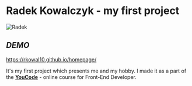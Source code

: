 # Radek Kowalczyk - my first project
![Radek](images/Marta&Radek_102.png)

## *DEMO*

https://rkowal10.github.io/homepage/

It's my first project which presents me and my hobby. I made it as a part of the **[YouCode](https://youcode.pl/frontend-developer-od-podstaw/)** - online course for Front-End Developer.
